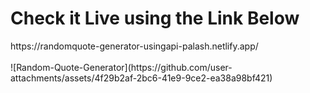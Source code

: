 <h1>Check it Live using the Link Below</h1>
https://randomquote-generator-usingapi-palash.netlify.app/
</br></br>
![Random-Quote-Generator](https://github.com/user-attachments/assets/4f29b2af-2bc6-41e9-9ce2-ea38a98bf421)
